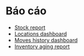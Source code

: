 # Báo cáo

* [Stock report](applications/inventory_and_mrp/inventory/warehouses_storage/reporting/stock.md)
* [Locations dashboard](applications/inventory_and_mrp/inventory/warehouses_storage/reporting/locations.md)
* [Moves history dashboard](applications/inventory_and_mrp/inventory/warehouses_storage/reporting/moves_history.md)
* [Inventory aging report](applications/inventory_and_mrp/inventory/warehouses_storage/reporting/aging.md)
